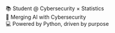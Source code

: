 📚 Student @ Cybersecurity × Statistics<br>
🔐 Merging AI with Cybersecurity<br>
💻 Powered by Python, driven by purpose<br>
